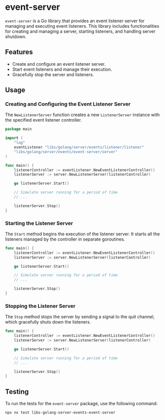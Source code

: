 # event-server

`event-server` is a Go library that provides an event listener server for managing and executing event listeners. This library includes functionalities for creating and managing a server, starting listeners, and handling server shutdown.

## Features

- Create and configure an event listener server.
- Start event listeners and manage their execution.
- Gracefully stop the server and listeners.

## Usage

### Creating and Configuring the Event Listener Server

The `NewListenerServer` function creates a new `ListenerServer` instance with the specified event listener controller.

```go
package main

import (
    "log"
    eventListener "libs/golang/server/events/listener/listener"
    "libs/golang/server/events/event-server/server"
)

func main() {
    listenerController := eventListener.NewEventListenerController()
    listenerServer := server.NewListenerServer(listenerController)

    go listenerServer.Start()

    // Simulate server running for a period of time
    // ...

    listenerServer.Stop()
}
```

### Starting the Listener Server

The `Start` method begins the execution of the listener server. It starts all the listeners managed by the controller in separate goroutines.

```go
func main() {
    listenerController := eventListener.NewEventListenerController()
    listenerServer := server.NewListenerServer(listenerController)

    go listenerServer.Start()

    // Simulate server running for a period of time
    // ...

    listenerServer.Stop()
}
```

### Stopping the Listener Server

The `Stop` method stops the server by sending a signal to the quit channel, which gracefully shuts down the listeners.

```go
func main() {
    listenerController := eventListener.NewEventListenerController()
    listenerServer := server.NewListenerServer(listenerController)

    go listenerServer.Start()

    // Simulate server running for a period of time
    // ...

    listenerServer.Stop()
}
```

## Testing

To run the tests for the `event-server` package, use the following command:

```sh
npx nx test libs-golang-server-events-event-server
```